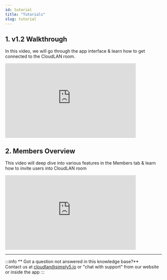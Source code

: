 ```yaml
---
id: tutorial
title: "Tutorials"
slug: tutorial
---
```


<div class="iframe"> 
 <h2>1. v1.2 Walkthrough</h2>
 <p>In this video, we will go through the app interface & learn how to get connected to the CloudLAN room.</p>
   <iframe width="420" height="240" src="https://www.youtube.com/embed/K3vR8jiURKM?list=PLY6jU1OcuwydD1g2_mPerqHxGPIN9O_XB" title="YouTube video player" frameborder="0" allow="accelerometer; autoplay; clipboard-write; encrypted-media; gyroscope; picture-in-picture" allowfullscreen></iframe>
   
   
  </div>

<div></div>

<div class="iframe" >
    <h2>2. Members Overview</h2>
    <p>This video will deep dive into various features in the Members tab & learn how to invite users into CloudLAN room </p>
    <iframe width="420" height="240" src="https://www.youtube.com/embed/V9YDZheTVx4?list=PLY6jU1OcuwydD1g2_mPerqHxGPIN9O_XB" title="Members Overview" frameborder="0" allow="accelerometer; autoplay; clipboard-write; encrypted-media; gyroscope; picture-in-picture" ></iframe>
</div>

---

:::info
 ** Got a question not answered in this knowledge base?** <br />
 Contact us at [cloudlan@simply5.io](mailto:cloudlan@simply5.io) or "chat with support" from our website or inside the app
:::



